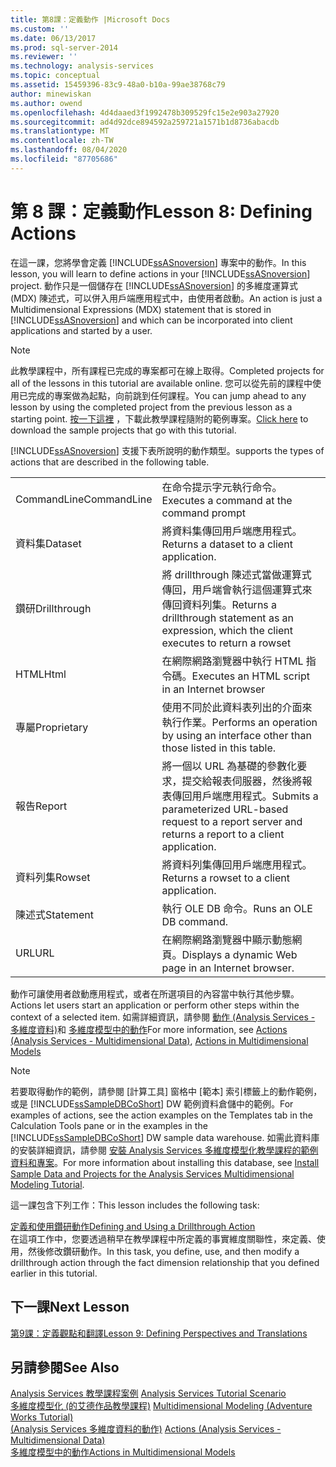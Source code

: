 ```yaml
---
title: 第8課：定義動作 |Microsoft Docs
ms.custom: ''
ms.date: 06/13/2017
ms.prod: sql-server-2014
ms.reviewer: ''
ms.technology: analysis-services
ms.topic: conceptual
ms.assetid: 15459396-83c9-48a0-b10a-99ae38768c79
author: minewiskan
ms.author: owend
ms.openlocfilehash: 4d4daaed3f1992478b309529fc15e2e903a27920
ms.sourcegitcommit: ad4d92dce894592a259721a1571b1d8736abacdb
ms.translationtype: MT
ms.contentlocale: zh-TW
ms.lasthandoff: 08/04/2020
ms.locfileid: "87705686"
---
```

# <a name="lesson-8-defining-actions"></a><span data-ttu-id="3c4e1-102">第 8 課：定義動作</span><span class="sxs-lookup"><span data-stu-id="3c4e1-102">Lesson 8: Defining Actions</span></span>
  <span data-ttu-id="3c4e1-103">在這一課，您將學會定義 [!INCLUDE[ssASnoversion](../includes/ssasnoversion-md.md)] 專案中的動作。</span><span class="sxs-lookup"><span data-stu-id="3c4e1-103">In this lesson, you will learn to define actions in your [!INCLUDE[ssASnoversion](../includes/ssasnoversion-md.md)] project.</span></span> <span data-ttu-id="3c4e1-104">動作只是一個儲存在 [!INCLUDE[ssASnoversion](../includes/ssasnoversion-md.md)] 的多維度運算式 (MDX) 陳述式，可以併入用戶端應用程式中，由使用者啟動。</span><span class="sxs-lookup"><span data-stu-id="3c4e1-104">An action is just a Multidimensional Expressions (MDX) statement that is stored in [!INCLUDE[ssASnoversion](../includes/ssasnoversion-md.md)] and which can be incorporated into client applications and started by a user.</span></span>  
  
> [!NOTE]  
>  <span data-ttu-id="3c4e1-105">此教學課程中，所有課程已完成的專案都可在線上取得。</span><span class="sxs-lookup"><span data-stu-id="3c4e1-105">Completed projects for all of the lessons in this tutorial are available online.</span></span> <span data-ttu-id="3c4e1-106">您可以從先前的課程中使用已完成的專案做為起點，向前跳到任何課程。</span><span class="sxs-lookup"><span data-stu-id="3c4e1-106">You can jump ahead to any lesson by using the completed project from the previous lesson as a starting point.</span></span> <span data-ttu-id="3c4e1-107">[按一下這裡](https://go.microsoft.com/fwlink/?LinkID=221866) ，下載此教學課程隨附的範例專案。</span><span class="sxs-lookup"><span data-stu-id="3c4e1-107">[Click here](https://go.microsoft.com/fwlink/?LinkID=221866) to download the sample projects that go with this tutorial.</span></span>  
  
 [!INCLUDE[ssASnoversion](../includes/ssasnoversion-md.md)] <span data-ttu-id="3c4e1-108">支援下表所說明的動作類型。</span><span class="sxs-lookup"><span data-stu-id="3c4e1-108">supports the types of actions that are described in the following table.</span></span>  
  
|||  
|-|-|  
|<span data-ttu-id="3c4e1-109">CommandLine</span><span class="sxs-lookup"><span data-stu-id="3c4e1-109">CommandLine</span></span>|<span data-ttu-id="3c4e1-110">在命令提示字元執行命令。</span><span class="sxs-lookup"><span data-stu-id="3c4e1-110">Executes a command at the command prompt</span></span>|  
|<span data-ttu-id="3c4e1-111">資料集</span><span class="sxs-lookup"><span data-stu-id="3c4e1-111">Dataset</span></span>|<span data-ttu-id="3c4e1-112">將資料集傳回用戶端應用程式。</span><span class="sxs-lookup"><span data-stu-id="3c4e1-112">Returns a dataset to a client application.</span></span>|  
|<span data-ttu-id="3c4e1-113">鑽研</span><span class="sxs-lookup"><span data-stu-id="3c4e1-113">Drillthrough</span></span>|<span data-ttu-id="3c4e1-114">將 drillthrough 陳述式當做運算式傳回，用戶端會執行這個運算式來傳回資料列集。</span><span class="sxs-lookup"><span data-stu-id="3c4e1-114">Returns a drillthrough statement as an expression, which the client executes to return a rowset</span></span>|  
|<span data-ttu-id="3c4e1-115">HTML</span><span class="sxs-lookup"><span data-stu-id="3c4e1-115">Html</span></span>|<span data-ttu-id="3c4e1-116">在網際網路瀏覽器中執行 HTML 指令碼。</span><span class="sxs-lookup"><span data-stu-id="3c4e1-116">Executes an HTML script in an Internet browser</span></span>|  
|<span data-ttu-id="3c4e1-117">專屬</span><span class="sxs-lookup"><span data-stu-id="3c4e1-117">Proprietary</span></span>|<span data-ttu-id="3c4e1-118">使用不同於此資料表列出的介面來執行作業。</span><span class="sxs-lookup"><span data-stu-id="3c4e1-118">Performs an operation by using an interface other than those listed in this table.</span></span>|  
|<span data-ttu-id="3c4e1-119">報告</span><span class="sxs-lookup"><span data-stu-id="3c4e1-119">Report</span></span>|<span data-ttu-id="3c4e1-120">將一個以 URL 為基礎的參數化要求，提交給報表伺服器，然後將報表傳回用戶端應用程式。</span><span class="sxs-lookup"><span data-stu-id="3c4e1-120">Submits a parameterized URL-based request to a report server and returns a report to a client application.</span></span>|  
|<span data-ttu-id="3c4e1-121">資料列集</span><span class="sxs-lookup"><span data-stu-id="3c4e1-121">Rowset</span></span>|<span data-ttu-id="3c4e1-122">將資料列集傳回用戶端應用程式。</span><span class="sxs-lookup"><span data-stu-id="3c4e1-122">Returns a rowset to a client application.</span></span>|  
|<span data-ttu-id="3c4e1-123">陳述式</span><span class="sxs-lookup"><span data-stu-id="3c4e1-123">Statement</span></span>|<span data-ttu-id="3c4e1-124">執行 OLE DB 命令。</span><span class="sxs-lookup"><span data-stu-id="3c4e1-124">Runs an OLE DB command.</span></span>|  
|<span data-ttu-id="3c4e1-125">URL</span><span class="sxs-lookup"><span data-stu-id="3c4e1-125">URL</span></span>|<span data-ttu-id="3c4e1-126">在網際網路瀏覽器中顯示動態網頁。</span><span class="sxs-lookup"><span data-stu-id="3c4e1-126">Displays a dynamic Web page in an Internet browser.</span></span>|  
  
 <span data-ttu-id="3c4e1-127">動作可讓使用者啟動應用程式，或者在所選項目的內容當中執行其他步驟。</span><span class="sxs-lookup"><span data-stu-id="3c4e1-127">Actions let users start an application or perform other steps within the context of a selected item.</span></span> <span data-ttu-id="3c4e1-128">如需詳細資訊，請參閱 [動作 &#40;Analysis Services - 多維度資料&#41;](multidimensional-models/actions-analysis-services-multidimensional-data.md)和 [多維度模型中的動作](multidimensional-models/actions-in-multidimensional-models.md)</span><span class="sxs-lookup"><span data-stu-id="3c4e1-128">For more information, see [Actions &#40;Analysis Services - Multidimensional Data&#41;](multidimensional-models/actions-analysis-services-multidimensional-data.md), [Actions in Multidimensional Models](multidimensional-models/actions-in-multidimensional-models.md)</span></span>  
  
> [!NOTE]  
>  <span data-ttu-id="3c4e1-129">若要取得動作的範例，請參閱 [計算工具] 窗格中 [範本] 索引標籤上的動作範例，或是 [!INCLUDE[ssSampleDBCoShort](../includes/sssampledbcoshort-md.md)] DW 範例資料倉儲中的範例。</span><span class="sxs-lookup"><span data-stu-id="3c4e1-129">For examples of actions, see the action examples on the Templates tab in the Calculation Tools pane or in the examples in the [!INCLUDE[ssSampleDBCoShort](../includes/sssampledbcoshort-md.md)] DW sample data warehouse.</span></span> <span data-ttu-id="3c4e1-130">如需此資料庫的安裝詳細資訊，請參閱 [安裝 Analysis Services 多維度模型化教學課程的範例資料和專案](install-sample-data-and-projects.md)。</span><span class="sxs-lookup"><span data-stu-id="3c4e1-130">For more information about installing this database, see [Install Sample Data and Projects for the Analysis Services Multidimensional Modeling Tutorial](install-sample-data-and-projects.md).</span></span>  
  
 <span data-ttu-id="3c4e1-131">這一課包含下列工作：</span><span class="sxs-lookup"><span data-stu-id="3c4e1-131">This lesson includes the following task:</span></span>  
  
 [<span data-ttu-id="3c4e1-132">定義和使用鑽研動作</span><span class="sxs-lookup"><span data-stu-id="3c4e1-132">Defining and Using a Drillthrough Action</span></span>](lesson-8-1-defining-and-using-a-drillthrough-action.md)  
 <span data-ttu-id="3c4e1-133">在這項工作中，您要透過稍早在教學課程中所定義的事實維度關聯性，來定義、使用，然後修改鑽研動作。</span><span class="sxs-lookup"><span data-stu-id="3c4e1-133">In this task, you define, use, and then modify a drillthrough action through the fact dimension relationship that you defined earlier in this tutorial.</span></span>  
  
## <a name="next-lesson"></a><span data-ttu-id="3c4e1-134">下一課</span><span class="sxs-lookup"><span data-stu-id="3c4e1-134">Next Lesson</span></span>  
 [<span data-ttu-id="3c4e1-135">第9課：定義觀點和翻譯</span><span class="sxs-lookup"><span data-stu-id="3c4e1-135">Lesson 9: Defining Perspectives and Translations</span></span>](lesson-9-defining-perspectives-and-translations.md)  
  
## <a name="see-also"></a><span data-ttu-id="3c4e1-136">另請參閱</span><span class="sxs-lookup"><span data-stu-id="3c4e1-136">See Also</span></span>  
 <span data-ttu-id="3c4e1-137">[Analysis Services 教學課程案例](analysis-services-tutorial-scenario.md) </span><span class="sxs-lookup"><span data-stu-id="3c4e1-137">[Analysis Services Tutorial Scenario](analysis-services-tutorial-scenario.md) </span></span>  
 <span data-ttu-id="3c4e1-138">[多維度模型化 &#40;的艾德作品教學課程&#41;](multidimensional-modeling-adventure-works-tutorial.md) </span><span class="sxs-lookup"><span data-stu-id="3c4e1-138">[Multidimensional Modeling &#40;Adventure Works Tutorial&#41;](multidimensional-modeling-adventure-works-tutorial.md) </span></span>  
 <span data-ttu-id="3c4e1-139">[&#40;Analysis Services 多維度資料的動作&#41;](multidimensional-models/actions-analysis-services-multidimensional-data.md) </span><span class="sxs-lookup"><span data-stu-id="3c4e1-139">[Actions &#40;Analysis Services - Multidimensional Data&#41;](multidimensional-models/actions-analysis-services-multidimensional-data.md) </span></span>  
 [<span data-ttu-id="3c4e1-140">多維度模型中的動作</span><span class="sxs-lookup"><span data-stu-id="3c4e1-140">Actions in Multidimensional Models</span></span>](multidimensional-models/actions-in-multidimensional-models.md)  
  
  
